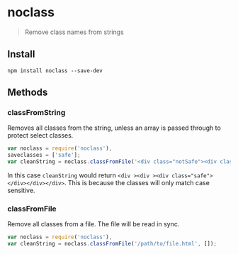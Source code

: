# noclass

> Remove class names from strings

## Install

```shell
npm install noclass --save-dev
```

## Methods

### classFromString

Removes all classes from the string, unless an array is passed through to protect select classes.

```js
var noclass = require('noclass'),
saveclasses = ['safe'];
var cleanString = noclass.classFromFile('<div class="notSafe"><div class="Safe"><div class="safe"></div></div></div>', saveclasses);
```

In this case ```cleanString``` would return ```<div ><div ><div class="safe"></div></div></div>```.
This is because the classes will only match case sensitive.

### classFromFile

Remove all classes from a file. The file will be read in sync.
```js
var noclass = require('noclass'),
var cleanString = noclass.classFromFile('/path/to/file.html', []);
```